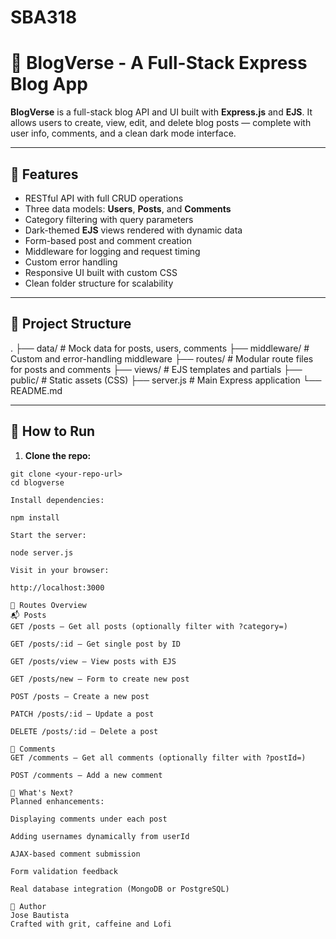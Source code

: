 # SBA318
# 📝 BlogVerse - A Full-Stack Express Blog App

**BlogVerse** is a full-stack blog API and UI built with **Express.js** and **EJS**. It allows users to create, view, edit, and delete blog posts — complete with user info, comments, and a clean dark mode interface.

---

## 🚀 Features

- RESTful API with full CRUD operations  
- Three data models: **Users**, **Posts**, and **Comments**  
- Category filtering with query parameters  
- Dark-themed **EJS** views rendered with dynamic data  
- Form-based post and comment creation  
- Middleware for logging and request timing  
- Custom error handling  
- Responsive UI built with custom CSS  
- Clean folder structure for scalability

---

## 📂 Project Structure

. ├── data/ # Mock data for posts, users, comments
├── middleware/ # Custom and error-handling middleware
├── routes/ # Modular route files for posts and comments
├── views/ # EJS templates and partials
├── public/ # Static assets (CSS)
├── server.js # Main Express application
└── README.md


---

## 🧪 How to Run

1. **Clone the repo:**

```
git clone <your-repo-url>
cd blogverse

Install dependencies:

npm install

Start the server:

node server.js

Visit in your browser:

http://localhost:3000

🔧 Routes Overview
📬 Posts
GET /posts – Get all posts (optionally filter with ?category=)

GET /posts/:id – Get single post by ID

GET /posts/view – View posts with EJS

GET /posts/new – Form to create new post

POST /posts – Create a new post

PATCH /posts/:id – Update a post

DELETE /posts/:id – Delete a post

💬 Comments
GET /comments – Get all comments (optionally filter with ?postId=)

POST /comments – Add a new comment

🔮 What's Next?
Planned enhancements:

Displaying comments under each post

Adding usernames dynamically from userId

AJAX-based comment submission

Form validation feedback

Real database integration (MongoDB or PostgreSQL)

🙌 Author
Jose Bautista
Crafted with grit, caffeine and Lofi
